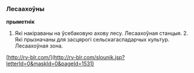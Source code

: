 ### Лесаахоўны
**прыметнік**

1. Які накіраваны на ўсебаковую ахову лесу. Лесаахоўная станцыя. 2. Які прызначаны для засцярогі сельскагаспадарчых культур. Лесаахоўная зона.

<a rel="author">[http://rv-blr.com/](http://rv-blr.com/slounik.jsp?letterId=0&maskId=0&pageId=1531)</a>
